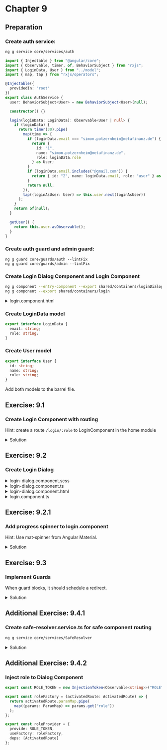 # Chapter 9

## Preparation

### Create auth service:

```bash
ng g service core/services/auth
```

```typescript
import { Injectable } from "@angular/core";
import { Observable, timer, of, BehaviorSubject } from "rxjs";
import { LoginData, User } from "../model";
import { map, tap } from "rxjs/operators";

@Injectable({
  providedIn: "root"
})
export class AuthService {
  user: BehaviorSubject<User> = new BehaviorSubject<User>(null);

  constructor() {}

  login(loginData: LoginData): Observable<User | null> {
    if (loginData) {
      return timer(30).pipe(
        map(time => {
          if (loginData.email === "simon.potzernheim@metafinanz.de") {
            return {
              id: "1",
              name: "simon.potzernheim@metafinanz.de",
              role: loginData.role
            } as User;
          }
          if (loginData.email.includes("@gmail.com")) {
            return { id: "2", name: loginData.email, role: "user" } as User;
          }
          return null;
        }),
        tap((loginAsUser: User) => this.user.next(loginAsUser))
      );
    }
    return of(null);
  }

  getUser() {
    return this.user.asObservable();
  }
}
```

### Create auth guard and admin guard:

```cli
ng g guard core/guards/auth --lintFix
ng g guard core/guards/admin --lintFix
```

### Create Login Dialog Component and Login Component

```bash
ng g component --entry-component --export shared/containers/loginDialog
ng g component --export shared/containers/login
```

<details>
<summary>login.component.html</summary>

```html
<button mat-button color="primary" (click)="openModal()">Login</button>
```

</details>

### Create LoginData model

```typescript
export interface LoginData {
  email: string;
  role: string;
}
```

### Create User model

```typescript
export interface User {
  id: string;
  name: string;
  role: string;
}
```

Add both models to the barrel file.

## Exercise: 9.1

### Create Login Component with routing

Hint: create a route <code>/login/:role</code> to LoginComponent in the home module

<details>
<summary>Solution</summary>

home-routing.module.ts

```typescript
import { NgModule } from "@angular/core";
import { Routes, RouterModule } from "@angular/router";
import { HomeComponent } from "./home/home.component";
import { LoginComponent } from "src/app/shared/container/login/login.component";

const routes: Routes = [
  {
    path: "index",
    component: HomeComponent,
    children: [
      {
        path: "login/:role",
        component: LoginComponent
      }
    ]
  },
  {
    path: "",
    redirectTo: "index"
  }
];

@NgModule({
  imports: [RouterModule.forChild(routes)],
  exports: [RouterModule]
})
export class HomeRoutingModule {}
```

home.component.html

```html
<cool-header-with-sidenav>
  <ng-container navlist>
    <mat-nav-list>
      <a mat-list-item routerLink="login/admin" routerLinkActive="active">Login as Admin</a>
      <a mat-list-item routerLink="login/user" routerLinkActive="active">Login as User</a>
    </mat-nav-list>
  </ng-container>
  <p body>
    <router-outlet></router-outlet>
  </p>
</cool-header-with-sidenav>
```

</details>

## Exercise: 9.2

### Create Login Dialog

<details>
<summary>login-dialog.component.scss</summary>

```css
form {
  display: flex;
  flex-direction: column;
}
```

</details>

<details>
<summary>login-dialog.component.ts</summary>

```typescript
import { Component, Inject } from "@angular/core";
import { MatDialogRef, MAT_DIALOG_DATA } from "@angular/material";

@Component({
  selector: "cool-login-dialog",
  templateUrl: "./login-dialog.component.html",
  styleUrls: ["./login-dialog.component.scss"]
})
export class LoginDialogComponent {
  roles = ["user", "admin"];
  state = {
    role: "user",
    email: "simon@gmail.com"
  };

  constructor(
    public dialogRef: MatDialogRef<LoginDialogComponent>,
    @Inject(MAT_DIALOG_DATA) public data: any
  ) {
    data.role.subscribe(role => (this.state.role = role));
  }
}
```

</details>
<details>
<summary>login-dialog.component.html</summary>

```html
<h2>Please Log in as {{state.role}}</h2>
<form (ngSubmit)="dialogRef.close(state)" #loginForm="ngForm">
  <mat-form-field>
    <mat-select placeholder="Role" #roleInput [(value)]="state.role">
      <mat-option *ngFor="let role of roles" [value]="role">
        {{role}}
      </mat-option>
    </mat-select>
  </mat-form-field>

  <mat-form-field>
    <input required name="email" [(ngModel)]="state.email" matInput placeholder="Email" #email="ngModel">
    <mat-error> {{ data.message }} </mat-error>
  </mat-form-field>

  <button [disabled]="!email.valid" mat-button color="primary">
    Login
  </button>
</form>
```

</details>
<details>
<summary>login.component.ts</summary>

```typescript
import { Component, OnInit } from "@angular/core";
import { MatDialog, MatDialogConfig, MatDialogRef } from "@angular/material";
import { Router, ActivatedRoute, ParamMap } from "@angular/router";
import { LoginDialogComponent } from "../login-dialog/login-dialog.component";
import { switchMap, map, tap } from "rxjs/operators";
import { AuthService } from "src/app/core/services/auth.service";
import { LoginData } from "src/app/core/model/logindata";
import { User } from "src/app/core/model/user";
import { of } from "rxjs";

@Component({
  selector: "cool-login",
  templateUrl: "./login.component.html",
  styleUrls: ["./login.component.scss"]
})
export class LoginComponent implements OnInit {
  dialogRef: MatDialogRef<LoginDialogComponent>;

  config: MatDialogConfig = {
    disableClose: false,
    hasBackdrop: true,
    backdropClass: "",
    width: "",
    height: "",
    position: {
      top: "",
      bottom: "",
      left: "",
      right: ""
    },
    data: {
      message: "",
      role: of("user")
    }
  };

  loading = false;

  constructor(
    private auth: AuthService,
    public dialog: MatDialog,
    private router: Router,
    private activatedRoute: ActivatedRoute
  ) {
    this.config.data.role = this.activatedRoute.paramMap.pipe(
      map((params: ParamMap) => params.get("role"))
    );
    this.openModal();
  }

  ngOnInit() {}

  openModal() {
    this.dialogRef = this.dialog.open(LoginDialogComponent, this.config);
    this.dialogRef
      .afterClosed()
      .pipe(
        tap(() => (this.loading = true)),
        switchMap((loginData: LoginData) => {
          console.log("data", loginData);
          return this.auth.login(loginData);
        })
      )
      .subscribe((user: User | null) => {
        this.loading = false;
        console.log("user", user);
        this.dialogRef = null;
        if (user) {
          if (user.role) {
            this.router.navigate(["/" + user.role]);
          } else {
            this.router.navigate(["/user"]);
          }
        } else {
          this.config.data.message = "Unauthorized";
          this.openModal();
        }
      });
  }
}
```

</details>

## Exercise: 9.2.1

### Add progress spinner to login.component

Hint: Use mat-spinner from Angular Material.

<details>
<summary>Solution</summary>

login.component.html

```html
<button *ngIf="!loading; else spinner" mat-button color="primary" (click)="openModal()">Login</button>
<ng-template #spinner>
  <mat-spinner></mat-spinner>
</ng-template>
```

</details>

## Exercise: 9.3

### Implement Guards

When guard blocks, it should schedule a redirect.

<details>
<summary>Solution</summary>

### Add guards to app-routing.module.ts

```typescript
import { NgModule } from "@angular/core";
import { Routes, RouterModule } from "@angular/router";
import { AdminGuard } from "./core/guards/admin.guard";
import { AuthGuard } from "./core/guards/auth.guard";

const routes: Routes = [
  {
    path: "admin",
    loadChildren: "./views/admin/admin.module#AdminModule",
    canLoad: [AuthGuard, AdminGuard],
    canActivate: [AuthGuard, AdminGuard]
  },
  {
    path: "user",
    loadChildren: "./views/user/user.module#UserModule",
    canLoad: [AuthGuard],
    canActivate: [AuthGuard]
  },
  {
    path: "home",
    loadChildren: "./views/home/home.module#HomeModule"
  },
  {
    path: "",
    redirectTo: "home",
    pathMatch: "full"
  }
];

@NgModule({
  imports: [
    RouterModule.forRoot(
      routes
      // { enableTracing: true } // <-- debugging purposes only
    )
  ],
  exports: [RouterModule]
})
export class AppRoutingModule {}
```

### admin.guard.ts

```typescript
import { Injectable } from "@angular/core";
import {
  CanActivate,
  ActivatedRouteSnapshot,
  RouterStateSnapshot,
  CanLoad,
  Router,
  Route
} from "@angular/router";
import { Observable } from "rxjs";
import { AuthService } from "../services/auth.service";
import { map, tap, take } from "rxjs/operators";

@Injectable({
  providedIn: "root"
})
export class AdminGuard implements CanActivate, CanLoad {
  constructor(private auth: AuthService, private router: Router) {}
  canActivate(
    next: ActivatedRouteSnapshot,
    state: RouterStateSnapshot
  ): Observable<boolean> | Promise<boolean> | boolean {
    return this.userIsAdmin();
  }

  canLoad(route: Route): Observable<boolean> | Promise<boolean> | boolean {
    return this.userIsAdmin();
  }

  userIsAdmin(): Observable<boolean> {
    return this.auth.getUser().pipe(
      map(user => user.role === "admin"),
      tap(canload => {
        if (!canload) {
          console.log("error. goback to home.");
          this.router.navigate(["/home"]);
        }
      }),
      take(1)
    );
  }
}
```

### auth.guard.ts

```typescript
import { Injectable } from "@angular/core";
import {
  CanActivate,
  ActivatedRouteSnapshot,
  RouterStateSnapshot,
  Router,
  CanLoad,
  Route
} from "@angular/router";
import { Observable } from "rxjs";
import { AuthService } from "../services/auth.service";
import { map, tap, take } from "rxjs/operators";

@Injectable({
  providedIn: "root"
})
export class AuthGuard implements CanActivate, CanLoad {
  constructor(private auth: AuthService, private router: Router) {}
  canActivate(
    next: ActivatedRouteSnapshot,
    state: RouterStateSnapshot
  ): Observable<boolean> | Promise<boolean> | boolean {
    return this.verifyUser();
  }

  canLoad(route: Route): Observable<boolean> | Promise<boolean> | boolean {
    return this.verifyUser();
  }

  verifyUser(): Observable<boolean> {
    return this.auth.getUser().pipe(
      map(Boolean),
      tap(canload => {
        if (!canload) {
          console.log("error. goback to home.");
          this.router.navigate(["/home"]);
        }
      }),
      take(1)
    );
  }
}
```

</details>

## Additional Exercise: 9.4.1

### Create safe-resolver.service.ts for safe component routing

```bash
ng g service core/services/SafeResolver
```

<details><summary>Solution</summary>

safe-resolver.service.ts

```typescript
import { Injectable } from "@angular/core";
import {
  Router,
  Resolve,
  RouterStateSnapshot,
  ActivatedRouteSnapshot
} from "@angular/router";
import { Observable, of, EMPTY } from "rxjs";
import { mergeMap, take } from "rxjs/operators";

import { Safe } from "../model";
import { SafeService } from "./safe.service";

@Injectable({
  providedIn: "root"
})
export class SafeResolverService implements Resolve<Safe> {
  constructor(private safeService: SafeService, private router: Router) {}

  resolve(
    route: ActivatedRouteSnapshot,
    state: RouterStateSnapshot
  ): Observable<Safe> | Observable<never> {
    const id = route.paramMap.get("id");

    return this.safeService.getSafe(id).pipe(
      take(1),
      mergeMap(safe => {
        if (safe) {
          return of(safe);
        } else {
          // id not found
          this.router.navigate(["home"]);
          return EMPTY;
        }
      })
    );
  }
}
```

safe.component.ts

```typescript
this.safe$ = this.activatedRoute.data.pipe(
  map((data: { safe: Safe }) => {
    return data.safe;
  })
);
```

Question: Is safe.component now dumb?

</details>

## Additional Exercise: 9.4.2

### Inject role to Dialog Component

```typescript
export const ROLE_TOKEN = new InjectionToken<Observable<string>>("ROLE");

export const roleFactory = (activatedRoute: ActivatedRoute) => {
  return activatedRoute.paramMap.pipe(
    map((params: ParamMap) => params.get("role"))
  );
};

export const roleProvider = {
  provide: ROLE_TOKEN,
  useFactory: roleFactory,
  deps: [ActivatedRoute]
};
```

